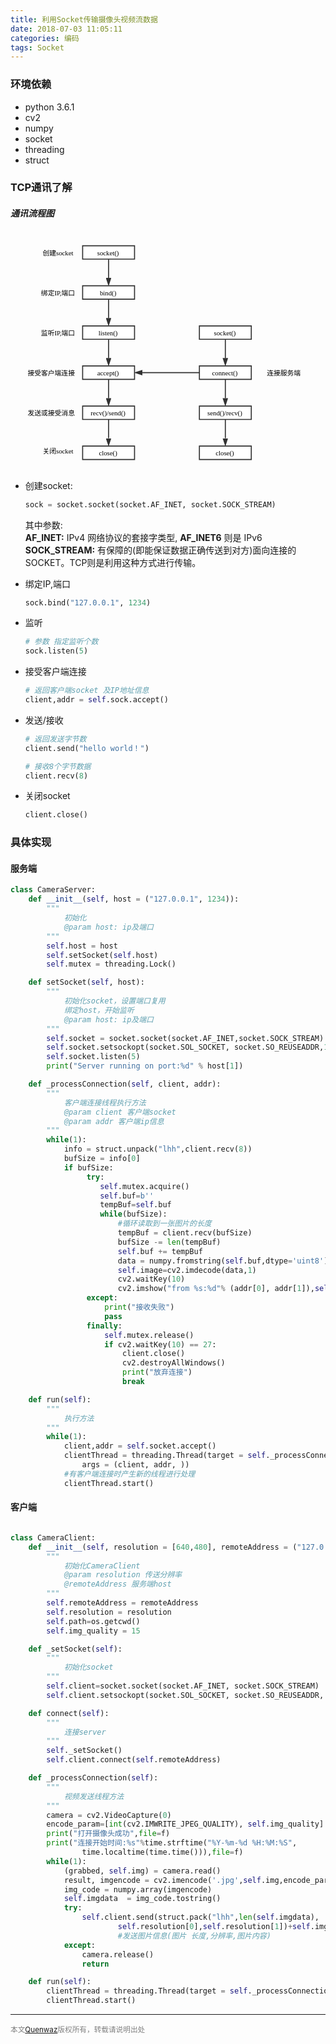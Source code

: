 ```yaml
---
title: 利用Socket传输摄像头视频流数据
date: 2018-07-03 11:05:11
categories: 编码
tags: Socket
---
```



### 环境依赖
- python 3.6.1
- cv2
- numpy
- socket
- threading
- struct

### TCP通讯了解
##### 通讯流程图
<svg xmlns="http://www.w3.org/2000/svg" xmlns:xlink="http://www.w3.org/1999/xlink" id="processonSvg1000" viewBox="63.0 75.4605734767025 607.0 455.5394265232975" width="607.0" height="455.5394265232975"><defs id="ProcessOnDefs1001"><marker id="ProcessOnMarker1011" markerUnits="userSpaceOnUse" orient="auto" markerWidth="16.23606797749979" markerHeight="10.550836550532098" viewBox="-1.0 -1.3763819204711736 16.23606797749979 10.550836550532098" refX="-1.0" refY="3.8990363547948754"><path id="ProcessOnPath1012" d="M12.0 3.8990363547948754L0.0 7.798072709589751V0.0Z" stroke="#323232" stroke-width="2.0" fill="#323232" transform="matrix(1.0,0.0,0.0,1.0,0.0,0.0)"/></marker><marker id="ProcessOnMarker1019" markerUnits="userSpaceOnUse" orient="auto" markerWidth="16.23606797749979" markerHeight="10.550836550532098" viewBox="-1.0 -1.3763819204711736 16.23606797749979 10.550836550532098" refX="-1.0" refY="3.8990363547948754"><path id="ProcessOnPath1020" d="M12.0 3.8990363547948754L0.0 7.798072709589751V0.0Z" stroke="#323232" stroke-width="2.0" fill="#323232" transform="matrix(1.0,0.0,0.0,1.0,0.0,0.0)"/></marker><marker id="ProcessOnMarker1027" markerUnits="userSpaceOnUse" orient="auto" markerWidth="16.23606797749979" markerHeight="10.550836550532098" viewBox="-1.0 -1.3763819204711736 16.23606797749979 10.550836550532098" refX="-1.0" refY="3.8990363547948754"><path id="ProcessOnPath1028" d="M12.0 3.8990363547948754L0.0 7.798072709589751V0.0Z" stroke="#323232" stroke-width="2.0" fill="#323232" transform="matrix(1.0,0.0,0.0,1.0,0.0,0.0)"/></marker><marker id="ProcessOnMarker1035" markerUnits="userSpaceOnUse" orient="auto" markerWidth="16.23606797749979" markerHeight="10.550836550532098" viewBox="-1.0 -1.3763819204711736 16.23606797749979 10.550836550532098" refX="-1.0" refY="3.8990363547948754"><path id="ProcessOnPath1036" d="M12.0 3.8990363547948754L0.0 7.798072709589751V0.0Z" stroke="#323232" stroke-width="2.0" fill="#323232" transform="matrix(1.0,0.0,0.0,1.0,0.0,0.0)"/></marker><marker id="ProcessOnMarker1043" markerUnits="userSpaceOnUse" orient="auto" markerWidth="16.23606797749979" markerHeight="10.550836550532098" viewBox="-1.0 -1.3763819204711736 16.23606797749979 10.550836550532098" refX="-1.0" refY="3.8990363547948754"><path id="ProcessOnPath1044" d="M12.0 3.8990363547948754L0.0 7.798072709589751V0.0Z" stroke="#323232" stroke-width="2.0" fill="#323232" transform="matrix(1.0,0.0,0.0,1.0,0.0,0.0)"/></marker><marker id="ProcessOnMarker1055" markerUnits="userSpaceOnUse" orient="auto" markerWidth="16.23606797749979" markerHeight="10.550836550532098" viewBox="-1.0 -1.3763819204711736 16.23606797749979 10.550836550532098" refX="-1.0" refY="3.8990363547948754"><path id="ProcessOnPath1056" d="M12.0 3.8990363547948754L0.0 7.798072709589751V0.0Z" stroke="#323232" stroke-width="2.0" fill="#323232" transform="matrix(1.0,0.0,0.0,1.0,0.0,0.0)"/></marker><marker id="ProcessOnMarker1063" markerUnits="userSpaceOnUse" orient="auto" markerWidth="16.23606797749979" markerHeight="10.550836550532098" viewBox="-1.0 -1.3763819204711736 16.23606797749979 10.550836550532098" refX="-1.0" refY="3.8990363547948754"><path id="ProcessOnPath1064" d="M12.0 3.8990363547948754L0.0 7.798072709589751V0.0Z" stroke="#323232" stroke-width="2.0" fill="#323232" transform="matrix(1.0,0.0,0.0,1.0,0.0,0.0)"/></marker><marker id="ProcessOnMarker1071" markerUnits="userSpaceOnUse" orient="auto" markerWidth="16.23606797749979" markerHeight="10.550836550532098" viewBox="-1.0 -1.3763819204711736 16.23606797749979 10.550836550532098" refX="-1.0" refY="3.8990363547948754"><path id="ProcessOnPath1072" d="M12.0 3.8990363547948754L0.0 7.798072709589751V0.0Z" stroke="#323232" stroke-width="2.0" fill="#323232" transform="matrix(1.0,0.0,0.0,1.0,0.0,0.0)"/></marker><marker id="ProcessOnMarker1107" markerUnits="userSpaceOnUse" orient="auto" markerWidth="16.23606797749979" markerHeight="10.550836550532098" viewBox="-1.0 -1.3763819204711736 16.23606797749979 10.550836550532098" refX="-1.0" refY="3.8990363547948754"><path id="ProcessOnPath1108" d="M12.0 3.8990363547948754L0.0 7.798072709589751V0.0Z" stroke="#323232" stroke-width="2.0" fill="#323232" transform="matrix(1.0,0.0,0.0,1.0,0.0,0.0)"/></marker></defs><g id="ProcessOnG1002"><path id="ProcessOnPath1003" d="M63.0 75.4605734767025H670.0V531.0H63.0V75.4605734767025Z" fill="none"/><g id="ProcessOnG1004"><g id="ProcessOnG1005" transform="matrix(1.0,0.0,0.0,1.0,202.0,99.0)" opacity="1.0"><path id="ProcessOnPath1006" d="M0.0 0.0L100.0 0.0L100.0 25.842293906810035L0.0 25.842293906810035Z" stroke="#323232" stroke-width="2.0" stroke-dasharray="none" opacity="1.0" fill="#ffffff"/><g id="ProcessOnG1007" transform="matrix(1.0,0.0,0.0,1.0,10.0,4.796146953405017)"><text id="ProcessOnText1008" fill="#000000" font-size="13" x="39.0" y="13.325" font-family="微软雅黑" font-weight="normal" font-style="normal" text-decoration="none" family="微软雅黑" text-anchor="middle" size="13">socket()</text></g></g><g id="ProcessOnG1009"><path id="ProcessOnPath1010" d="M252.0 124.84229390681003L252.0 150.536917562724L252.00000000000003 150.536917562724L252.00000000000003 160.99547324113817" stroke="#323232" stroke-width="2.0" stroke-dasharray="none" fill="none" marker-end="url(#ProcessOnMarker1011)"/></g><g id="ProcessOnG1013" transform="matrix(1.0,0.0,0.0,1.0,202.0,176.23154121863797)" opacity="1.0"><path id="ProcessOnPath1014" d="M0.0 0.0L100.0 0.0L100.0 25.842293906810035L0.0 25.842293906810035Z" stroke="#323232" stroke-width="2.0" stroke-dasharray="none" opacity="1.0" fill="#ffffff"/><g id="ProcessOnG1015" transform="matrix(1.0,0.0,0.0,1.0,10.0,4.796146953405017)"><text id="ProcessOnText1016" fill="#000000" font-size="13" x="39.0" y="13.325" font-family="微软雅黑" font-weight="normal" font-style="normal" text-decoration="none" family="微软雅黑" text-anchor="middle" size="13">bind()</text></g></g><g id="ProcessOnG1017"><path id="ProcessOnPath1018" d="M252.00000000000003 202.073835125448L252.00000000000003 227.76845878136197L252.00000000000003 227.76845878136197L252.00000000000003 238.22701445977617" stroke="#323232" stroke-width="2.0" stroke-dasharray="none" fill="none" marker-end="url(#ProcessOnMarker1019)"/></g><g id="ProcessOnG1021" transform="matrix(1.0,0.0,0.0,1.0,202.0,253.46308243727597)" opacity="1.0"><path id="ProcessOnPath1022" d="M0.0 0.0L100.0 0.0L100.0 25.842293906810035L0.0 25.842293906810035Z" stroke="#323232" stroke-width="2.0" stroke-dasharray="none" opacity="1.0" fill="#ffffff"/><g id="ProcessOnG1023" transform="matrix(1.0,0.0,0.0,1.0,10.0,4.796146953405017)"><text id="ProcessOnText1024" fill="#000000" font-size="13" x="39.0" y="13.325" font-family="微软雅黑" font-weight="normal" font-style="normal" text-decoration="none" family="微软雅黑" text-anchor="middle" size="13">listen()</text></g></g><g id="ProcessOnG1025"><path id="ProcessOnPath1026" d="M252.00000000000003 279.305376344086L252.00000000000003 305.0L252.00000000000003 305.0L252.00000000000003 315.45855567841414" stroke="#323232" stroke-width="2.0" stroke-dasharray="none" fill="none" marker-end="url(#ProcessOnMarker1027)"/></g><g id="ProcessOnG1029" transform="matrix(1.0,0.0,0.0,1.0,202.0,330.6946236559139)" opacity="1.0"><path id="ProcessOnPath1030" d="M0.0 0.0L100.0 0.0L100.0 25.842293906810035L0.0 25.842293906810035Z" stroke="#323232" stroke-width="2.0" stroke-dasharray="none" opacity="1.0" fill="#ffffff"/><g id="ProcessOnG1031" transform="matrix(1.0,0.0,0.0,1.0,10.0,4.796146953405017)"><text id="ProcessOnText1032" fill="#000000" font-size="13" x="39.0" y="13.325" font-family="微软雅黑" font-weight="normal" font-style="normal" text-decoration="none" family="微软雅黑" text-anchor="middle" size="13">accept()</text></g></g><g id="ProcessOnG1033"><path id="ProcessOnPath1034" d="M252.00000000000003 356.53691756272394L252.00000000000003 382.231541218638L252.00000000000003 382.231541218638L252.00000000000003 392.6900968970522" stroke="#323232" stroke-width="2.0" stroke-dasharray="none" fill="none" marker-end="url(#ProcessOnMarker1035)"/></g><g id="ProcessOnG1037" transform="matrix(1.0,0.0,0.0,1.0,202.0,407.92616487455194)" opacity="1.0"><path id="ProcessOnPath1038" d="M0.0 0.0L100.0 0.0L100.0 25.842293906810035L0.0 25.842293906810035Z" stroke="#323232" stroke-width="2.0" stroke-dasharray="none" opacity="1.0" fill="#ffffff"/><g id="ProcessOnG1039" transform="matrix(1.0,0.0,0.0,1.0,10.0,4.796146953405017)"><text id="ProcessOnText1040" fill="#000000" font-size="13" x="39.0" y="13.325" font-family="微软雅黑" font-weight="normal" font-style="normal" text-decoration="none" family="微软雅黑" text-anchor="middle" size="13">recv()/send()</text></g></g><g id="ProcessOnG1041"><path id="ProcessOnPath1042" d="M252.00000000000003 433.76845878136197L252.00000000000003 459.46308243727594L252.00000000000003 459.46308243727594L252.00000000000003 469.9216381156902" stroke="#323232" stroke-width="2.0" stroke-dasharray="none" fill="none" marker-end="url(#ProcessOnMarker1043)"/></g><g id="ProcessOnG1045" transform="matrix(1.0,0.0,0.0,1.0,202.0,485.15770609319)" opacity="1.0"><path id="ProcessOnPath1046" d="M0.0 0.0L100.0 0.0L100.0 25.842293906810035L0.0 25.842293906810035Z" stroke="#323232" stroke-width="2.0" stroke-dasharray="none" opacity="1.0" fill="#ffffff"/><g id="ProcessOnG1047" transform="matrix(1.0,0.0,0.0,1.0,10.0,4.796146953405017)"><text id="ProcessOnText1048" fill="#000000" font-size="13" x="39.0" y="13.325" font-family="微软雅黑" font-weight="normal" font-style="normal" text-decoration="none" family="微软雅黑" text-anchor="middle" size="13">close()</text></g></g><g id="ProcessOnG1049" transform="matrix(1.0,0.0,0.0,1.0,427.0,253.46308243727606)" opacity="1.0"><path id="ProcessOnPath1050" d="M0.0 0.0L100.0 0.0L100.0 25.842293906810035L0.0 25.842293906810035Z" stroke="#323232" stroke-width="2.0" stroke-dasharray="none" opacity="1.0" fill="#ffffff"/><g id="ProcessOnG1051" transform="matrix(1.0,0.0,0.0,1.0,10.0,4.796146953405017)"><text id="ProcessOnText1052" fill="#000000" font-size="13" x="39.0" y="13.325" font-family="微软雅黑" font-weight="normal" font-style="normal" text-decoration="none" family="微软雅黑" text-anchor="middle" size="13">socket()</text></g></g><g id="ProcessOnG1053"><path id="ProcessOnPath1054" d="M477.0 279.3053763440861L477.0 305.00000000000006L477.0 305.00000000000006L477.0 315.45855567841426" stroke="#323232" stroke-width="2.0" stroke-dasharray="none" fill="none" marker-end="url(#ProcessOnMarker1055)"/></g><g id="ProcessOnG1057" transform="matrix(1.0,0.0,0.0,1.0,427.0,330.69462365591403)" opacity="1.0"><path id="ProcessOnPath1058" d="M0.0 0.0L100.0 0.0L100.0 25.842293906810035L0.0 25.842293906810035Z" stroke="#323232" stroke-width="2.0" stroke-dasharray="none" opacity="1.0" fill="#ffffff"/><g id="ProcessOnG1059" transform="matrix(1.0,0.0,0.0,1.0,10.0,4.796146953405017)"><text id="ProcessOnText1060" fill="#000000" font-size="13" x="39.0" y="13.325" font-family="微软雅黑" font-weight="normal" font-style="normal" text-decoration="none" family="微软雅黑" text-anchor="middle" size="13">connect()</text></g></g><g id="ProcessOnG1061"><path id="ProcessOnPath1062" d="M477.0 356.53691756272406L477.0 382.23154121863803L477.0 382.23154121863803L477.0 392.69009689705223" stroke="#323232" stroke-width="2.0" stroke-dasharray="none" fill="none" marker-end="url(#ProcessOnMarker1063)"/></g><g id="ProcessOnG1065" transform="matrix(1.0,0.0,0.0,1.0,427.0,407.926164874552)" opacity="1.0"><path id="ProcessOnPath1066" d="M0.0 0.0L100.0 0.0L100.0 25.842293906810035L0.0 25.842293906810035Z" stroke="#323232" stroke-width="2.0" stroke-dasharray="none" opacity="1.0" fill="#ffffff"/><g id="ProcessOnG1067" transform="matrix(1.0,0.0,0.0,1.0,10.0,4.796146953405017)"><text id="ProcessOnText1068" fill="#000000" font-size="13" x="39.0" y="13.325" font-family="微软雅黑" font-weight="normal" font-style="normal" text-decoration="none" family="微软雅黑" text-anchor="middle" size="13">send()/recv()</text></g></g><g id="ProcessOnG1069"><path id="ProcessOnPath1070" d="M477.0 433.7684587813621L477.0 459.46308243727606L477.0 459.46308243727606L477.0 469.9216381156902" stroke="#323232" stroke-width="2.0" stroke-dasharray="none" fill="none" marker-end="url(#ProcessOnMarker1071)"/></g><g id="ProcessOnG1073" transform="matrix(1.0,0.0,0.0,1.0,427.0,485.15770609319)" opacity="1.0"><path id="ProcessOnPath1074" d="M0.0 0.0L100.0 0.0L100.0 25.842293906810035L0.0 25.842293906810035Z" stroke="#323232" stroke-width="2.0" stroke-dasharray="none" opacity="1.0" fill="#ffffff"/><g id="ProcessOnG1075" transform="matrix(1.0,0.0,0.0,1.0,10.0,4.796146953405017)"><text id="ProcessOnText1076" fill="#000000" font-size="13" x="39.0" y="13.325" font-family="微软雅黑" font-weight="normal" font-style="normal" text-decoration="none" family="微软雅黑" text-anchor="middle" size="13">close()</text></g></g><g id="ProcessOnG1077" transform="matrix(1.0,0.0,0.0,1.0,96.0,95.4605734767025)" opacity="1.0"><path id="ProcessOnPath1078" d="M0.0 0.0L119.0 0.0L119.0 32.921146953405014L0.0 32.921146953405014Z" stroke="none" stroke-width="0.0" stroke-dasharray="none" opacity="1.0" fill="none"/><g id="ProcessOnG1079" transform="matrix(1.0,0.0,0.0,1.0,0.0,8.335573476702507)"><text id="ProcessOnText1080" fill="#000000" font-size="13" x="58.5" y="13.325" font-family="微软雅黑" font-weight="normal" font-style="normal" text-decoration="none" family="微软雅黑" text-anchor="middle" size="13">创建socket</text></g></g><g id="ProcessOnG1081" transform="matrix(1.0,0.0,0.0,1.0,96.0,172.69211469534054)" opacity="1.0"><path id="ProcessOnPath1082" d="M0.0 0.0L119.0 0.0L119.0 32.921146953405014L0.0 32.921146953405014Z" stroke="none" stroke-width="0.0" stroke-dasharray="none" opacity="1.0" fill="none"/><g id="ProcessOnG1083" transform="matrix(1.0,0.0,0.0,1.0,0.0,8.335573476702507)"><text id="ProcessOnText1084" fill="#000000" font-size="13" x="58.5" y="13.325" font-family="微软雅黑" font-weight="normal" font-style="normal" text-decoration="none" family="微软雅黑" text-anchor="middle" size="13">绑定IP,端口</text></g></g><g id="ProcessOnG1085" transform="matrix(1.0,0.0,0.0,1.0,96.0,249.9236559139785)" opacity="1.0"><path id="ProcessOnPath1086" d="M0.0 0.0L119.0 0.0L119.0 32.921146953405014L0.0 32.921146953405014Z" stroke="none" stroke-width="0.0" stroke-dasharray="none" opacity="1.0" fill="none"/><g id="ProcessOnG1087" transform="matrix(1.0,0.0,0.0,1.0,0.0,8.335573476702507)"><text id="ProcessOnText1088" fill="#000000" font-size="13" x="58.5" y="13.325" font-family="微软雅黑" font-weight="normal" font-style="normal" text-decoration="none" family="微软雅黑" text-anchor="middle" size="13">监听IP,端口</text></g></g><g id="ProcessOnG1089" transform="matrix(1.0,0.0,0.0,1.0,83.0,327.1551971326165)" opacity="1.0"><path id="ProcessOnPath1090" d="M0.0 0.0L119.0 0.0L119.0 32.921146953405014L0.0 32.921146953405014Z" stroke="none" stroke-width="0.0" stroke-dasharray="none" opacity="1.0" fill="none"/><g id="ProcessOnG1091" transform="matrix(1.0,0.0,0.0,1.0,0.0,8.335573476702507)"><text id="ProcessOnText1092" fill="#000000" font-size="13" x="58.5" y="13.325" font-family="微软雅黑" font-weight="normal" font-style="normal" text-decoration="none" family="微软雅黑" text-anchor="middle" size="13">接受客户端连接</text></g></g><g id="ProcessOnG1093" transform="matrix(1.0,0.0,0.0,1.0,83.0,404.38673835125445)" opacity="1.0"><path id="ProcessOnPath1094" d="M0.0 0.0L119.0 0.0L119.0 32.921146953405014L0.0 32.921146953405014Z" stroke="none" stroke-width="0.0" stroke-dasharray="none" opacity="1.0" fill="none"/><g id="ProcessOnG1095" transform="matrix(1.0,0.0,0.0,1.0,0.0,8.335573476702507)"><text id="ProcessOnText1096" fill="#000000" font-size="13" x="58.5" y="13.325" font-family="微软雅黑" font-weight="normal" font-style="normal" text-decoration="none" family="微软雅黑" text-anchor="middle" size="13">发送或接受消息</text></g></g><g id="ProcessOnG1097" transform="matrix(1.0,0.0,0.0,1.0,96.0,478.078853046595)" opacity="1.0"><path id="ProcessOnPath1098" d="M0.0 0.0L119.0 0.0L119.0 32.921146953405014L0.0 32.921146953405014Z" stroke="none" stroke-width="0.0" stroke-dasharray="none" opacity="1.0" fill="none"/><g id="ProcessOnG1099" transform="matrix(1.0,0.0,0.0,1.0,0.0,8.335573476702507)"><text id="ProcessOnText1100" fill="#000000" font-size="13" x="58.5" y="13.325" font-family="微软雅黑" font-weight="normal" font-style="normal" text-decoration="none" family="微软雅黑" text-anchor="middle" size="13">关闭socket</text></g></g><g id="ProcessOnG1101" transform="matrix(1.0,0.0,0.0,1.0,531.0,327.15519713261654)" opacity="1.0"><path id="ProcessOnPath1102" d="M0.0 0.0L119.0 0.0L119.0 32.921146953405014L0.0 32.921146953405014Z" stroke="none" stroke-width="0.0" stroke-dasharray="none" opacity="1.0" fill="none"/><g id="ProcessOnG1103" transform="matrix(1.0,0.0,0.0,1.0,0.0,8.335573476702507)"><text id="ProcessOnText1104" fill="#000000" font-size="13" x="58.5" y="13.325" font-family="微软雅黑" font-weight="normal" font-style="normal" text-decoration="none" family="微软雅黑" text-anchor="middle" size="13">连接服务端</text></g></g><g id="ProcessOnG1105"><path id="ProcessOnPath1106" d="M427.0 343.61577060931904L364.5 343.61577060931904L364.5 343.61577060931893L317.2360679774998 343.61577060931893" stroke="#323232" stroke-width="2.0" stroke-dasharray="none" fill="none" marker-end="url(#ProcessOnMarker1107)"/></g></g></g></svg>

- 创建socket:

    ```python
    sock = socket.socket(socket.AF_INET, socket.SOCK_STREAM)
    ```
    其中参数: <br/>
    **AF_INET:** IPv4 网络协议的套接字类型, **AF_INET6** 则是 IPv6 <br/>
    **SOCK_STREAM:** 有保障的(即能保证数据正确传送到对方)面向连接的SOCKET。TCP则是利用这种方式进行传输。
- 绑定IP,端口

    ```python
    sock.bind("127.0.0.1", 1234)
    ```
- 监听
    
    ```python
    # 参数 指定监听个数
    sock.listen(5)
    ```

- 接受客户端连接

    ```python
    # 返回客户端socket 及IP地址信息
    client,addr = self.sock.accept() 
    ```

- 发送/接收

    ```python
    # 返回发送字节数
    client.send("hello world！")

    # 接收8个字节数据
    client.recv(8)
    ```

- 关闭socket

    ```python
    client.close()
    ```

### 具体实现
#### 服务端
```python
class CameraServer: 
    def __init__(self, host = ("127.0.0.1", 1234)):
        """
            初始化
            @param host: ip及端口
        """
        self.host = host      
        self.setSocket(self.host)    
        self.mutex = threading.Lock()

    def setSocket(self, host):      
        """
            初始化socket，设置端口复用
            绑定host，开始监听
            @param host: ip及端口
        """
        self.socket = socket.socket(socket.AF_INET,socket.SOCK_STREAM)   
        self.socket.setsockopt(socket.SOL_SOCKET, socket.SO_REUSEADDR,1) self.socket.bind(self.host)      
        self.socket.listen(5)      
        print("Server running on port:%d" % host[1])

    def _processConnection(self, client, addr):     
        """
            客户端连接线程执行方法
            @param client 客户端socket
            @param addr 客户端ip信息
        """
        while(1):        
            info = struct.unpack("lhh",client.recv(8))        
            bufSize = info[0]        
            if bufSize:           
                 try:                  
                    self.mutex.acquire()                
                    self.buf=b''                
                    tempBuf=self.buf                
                    while(bufSize):                 
                        #循环读取到一张图片的长度
                        tempBuf = client.recv(bufSize)                    
                        bufSize -= len(tempBuf)                    
                        self.buf += tempBuf                
                        data = numpy.fromstring(self.buf,dtype='uint8')
                        self.image=cv2.imdecode(data,1)     
                        cv2.waitKey(10)    
                        cv2.imshow("from %s:%d"% (addr[0], addr[1]),self.image)            
                 except:                
                     print("接收失败")                
                     pass              
                 finally:                
                     self.mutex.release()               
                     if cv2.waitKey(10) == 27:                    
                         client.close()                    
                         cv2.destroyAllWindows()                    
                         print("放弃连接")                    
                         break

    def run(self):      
        """
            执行方法
        """
        while(1):        
            client,addr = self.socket.accept()        
            clientThread = threading.Thread(target = self._processConnection, 
                args = (client, addr, ))  
            #有客户端连接时产生新的线程进行处理                      
            clientThread.start()
```
#### 客户端
```python

class CameraClient:      
    def __init__(self, resolution = [640,480], remoteAddress = ("127.0.0.1", 1234)):     
        """
            初始化CameraClient
            @param resolution 传送分辨率
            @remoteAddress 服务端host
        """
        self.remoteAddress = remoteAddress        
        self.resolution = resolution                  
        self.path=os.getcwd()        
        self.img_quality = 15

    def _setSocket(self):      
        """
            初始化socket
        """
        self.client=socket.socket(socket.AF_INET, socket.SOCK_STREAM)  
        self.client.setsockopt(socket.SOL_SOCKET, socket.SO_REUSEADDR, 1)

    def connect(self):      
        """
            连接server
        """
        self._setSocket()      
        self.client.connect(self.remoteAddress)  

    def _processConnection(self):  
        """
            视频发送线程方法
        """
        camera = cv2.VideoCapture(0)
        encode_param=[int(cv2.IMWRITE_JPEG_QUALITY), self.img_quality]       
        print("打开摄像头成功",file=f)    
        print("连接开始时间:%s"%time.strftime("%Y-%m-%d %H:%M:%S", 
                time.localtime(time.time())),file=f)    
        while(1):           
            (grabbed, self.img) = camera.read()  
            result, imgencode = cv2.imencode('.jpg',self.img,encode_param)        
            img_code = numpy.array(imgencode)        
            self.imgdata  = img_code.tostring()                   
            try:                    
                self.client.send(struct.pack("lhh",len(self.imgdata),
                        self.resolution[0],self.resolution[1])+self.imgdata) 
                        #发送图片信息(图片 长度,分辨率,图片内容)                
            except:            
                camera.release()                    
                return 

    def run(self): 
        clientThread = threading.Thread(target = self._processConnection)  
        clientThread.start()

```

---
<small><font color= "gray">本文[Quenwaz](http://quenwaz.github.io)版权所有，转载请说明出处</font></small>